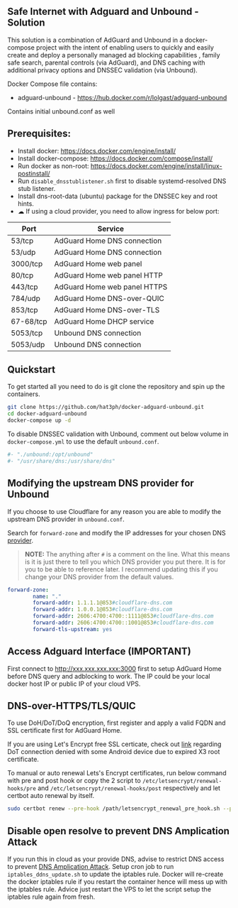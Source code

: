 ## Safe Internet with Adguard and Unbound - Solution
This solution is a combination of AdGuard and Unbound in a docker-compose project with the intent of enabling users to quickly and easily create and deploy a personally managed ad blocking capabilities , family safe search, parental controls (via AdGuard), and DNS caching with additional privacy options and DNSSEC validation (via Unbound). 

Docker Compose file contains:
- adguard-unbound - https://hub.docker.com/r/lolgast/adguard-unbound

Contains initial unbound.conf as well

## Prerequisites:
- Install docker: https://docs.docker.com/engine/install/
- Install docker-compose: https://docs.docker.com/compose/install/
- Run docker as non-root: https://docs.docker.com/engine/install/linux-postinstall/
- Run `disable_dnsstublistener.sh` first to disable systemd-resolved DNS stub listener.
- Install dns-root-data (ubuntu) package for the DNSSEC key and root hints.
- ☁ If using a cloud provider, you need to allow ingress for below port:

| Port      | Service                     |
|-----------|-----------------------------|
| 53/tcp    | AdGuard Home DNS connection |
| 53/udp    | AdGuard Home DNS connection |
| 3000/tcp  | AdGuard Home web panel      |
| 80/tcp    | AdGuard Home web panel HTTP |
| 443/tcp   | AdGuard Home web panel HTTPS|
| 784/udp   | AdGuard Home DNS-over-QUIC  |
| 853/tcp   | AdGuard Home DNS-over-TLS   |
| 67-68/tcp | AdGuard Home DHCP service   |
| 5053/tcp  | Unbound DNS connection      |
| 5053/udp  | Unbound DNS connection      |

## Quickstart
To get started all you need to do is git clone the repository and spin up the containers.
```bash
git clone https://github.com/hat3ph/docker-adguard-unbound.git
cd docker-adguard-unbound
docker-compose up -d
```
To disable DNSSEC validation with Unbound, comment out below volume in `docker-compose.yml` to use the default `unbound.conf`.
```yml
#- "./unbound:/opt/unbound"
#- "/usr/share/dns:/usr/share/dns"
```

## Modifying the upstream DNS provider for Unbound
If you choose to use Cloudflare for any reason you are able to modify the upstream DNS provider in `unbound.conf`.

Search for `forward-zone` and modify the IP addresses for your chosen DNS [provider](https://docs.pi-hole.net/guides/dns/upstream-dns-providers/).

>**NOTE:** The anything after `#` is a comment on the line. 
What this means is it is just there to tell you which DNS provider you put there. It is for you to be able to reference later. I recommend updating this if you change your DNS provider from the default values.
```yaml
forward-zone:
        name: "."
        forward-addr: 1.1.1.1@853#cloudflare-dns.com
        forward-addr: 1.0.0.1@853#cloudflare-dns.com
        forward-addr: 2606:4700:4700::1111@853#cloudflare-dns.com
        forward-addr: 2606:4700:4700::1001@853#cloudflare-dns.com
        forward-tls-upstream: yes
```

## Access Adguard Interface (IMPORTANT)
First connect to http://xxx.xxx.xxx.xxx:3000 first to setup AdGuard Home before DNS query and adblocking to work.
The IP could be your local docker host IP or public IP of your cloud VPS.

## DNS-over-HTTPS/TLS/QUIC
To use DoH/DoT/DoQ encryption, first register and apply a valid FQDN and SSL certificate first for AdGuard Home.

If you are using Let's Encrypt free SSL certicate, check out [link](https://ikarus.sg/lets-encrypt-dot-android/) regarding DoT connection denied with some Android device due to expired X3 root certificate.

To manual or auto renewal Lets's Encrypt certificates, run below command with pre and post hook or copy the 2 script to `/etc/letsencrypt/renewal-hooks/pre` and `/etc/letsencrypt/renewal-hooks/post` respectively and let certbot auto renewal by itself.
```bash
sudo certbot renew --pre-hook /path/letsencrypt_renewal_pre_hook.sh --post-hook /path/letsencrypt_renewal_post_hook.sh --dry-run
```

## Disable open resolve to prevent DNS Amplication Attack
If you run this in cloud as your provide DNS, advise to restrict DNS access to prevent [DNS Amplication Attack](https://openresolver.com/).
Setup cron job to run `iptables_ddns_update.sh` to update the iptables rule.
Docker will re-create the docker iptables rule if you restart the container hence will mess up with the iptables rule. 
Advice just restart the VPS to let the script setup the iptables rule again from fresh.
